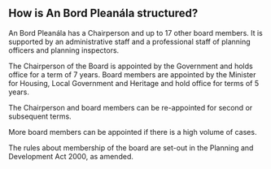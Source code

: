 ##  How is An Bord Pleanála structured?

An Bord Pleanála has a Chairperson and up to 17 other board members. It is
supported by an administrative staff and a professional staff of planning
officers and planning inspectors.

The Chairperson of the Board is appointed by the Government and holds office
for a term of 7 years. Board members are appointed by the Minister for
Housing, Local Government and Heritage and hold office for terms of 5 years.

The Chairperson and board members can be re-appointed for second or subsequent
terms.

More board members can be appointed if there is a high volume of cases.

The rules about membership of the board are set-out in the Planning and
Development Act 2000, as amended.
